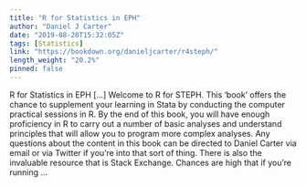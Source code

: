```yaml
---
title: "R for Statistics in EPH"
author: "Daniel J Carter"
date: "2019-08-20T15:32:05Z"
tags: [Statistics]
link: "https://bookdown.org/danieljcarter/r4steph/"
length_weight: "20.2%"
pinned: false
---
```


R for Statistics in EPH [...] Welcome to R for STEPH. This ‘book’ offers the chance to supplement your learning in Stata by conducting the computer practical sessions in R. By the end of this book, you will have enough proficiency in R to carry out a number of basic analyses and understand principles that will allow you to program more complex analyses. Any questions about the content in this book can be directed to Daniel Carter via email or via Twitter if you’re into that sort of thing. There is also the invaluable resource that is Stack Exchange. Chances are high that if you’re running ...
